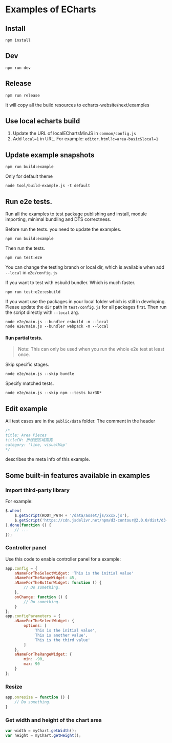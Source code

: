 # Examples of ECharts

## Install

```shell
npm install
```

## Dev

```shell
npm run dev
```

## Release

```shell
npm run release
```

It will copy all the build resources to echarts-website/next/examples

## Use local echarts build

1. Update the URL of localEChartsMinJS in `common/config.js`
2. Add `local=1` in URL. For example: `editor.html?c=area-basic&local=1`


## Update example snapshots

```shell
npm run build:example
```

Only for default theme

```shell
node tool/build-example.js -t default
```

## Run e2e tests.

Run all the examples to test package publishing and install, module importing, minimal bundling and DTS correctness.

Before run the tests. you need to update the examples.

```shell
npm run build:example
```

Then run the tests.
```shell
npm run test:e2e
```

You can change the testing branch or local dir, which is available when add `--local` in `e2e/config.js`

If you want to test with esbuild bundler. Which is much faster.
```shell
npm run test:e2e:esbuild
```

If you want use the packages in your local folder which is still in developing. Please update the `dir` path in `test/config.js` for all packages first. Then run the script directly with `--local` arg.

```shell
node e2e/main.js --bundler esbuild -m --local
node e2e/main.js --bundler webpack -m --local
```

#### Run partial tests.

> Note: This can only be used when you run the whole e2e test at least once.

Skip specific stages.

```shell
node e2e/main.js --skip bundle
```

Specify matched tests.

```shell
node e2e/main.js --skip npm --tests bar3D*
```



## Edit example

All test cases are in the `public/data` folder. The comment in the header

```js
/*
title: Area Pieces
titleCN: 折线图区域高亮
category: 'line, visualMap'
*/
```

describes the meta info of this example.


## Some built-in features available in examples


### Import third-party library

For example:
```js
$.when(
    $.getScript(ROOT_PATH + '/data/asset/js/xxxx.js'),
    $.getScript('https://cdn.jsdelivr.net/npm/d3-contour@2.0.0/dist/d3-contour.jXs'),
).done(function () {
    // ...
});
```



### Controller panel

Use this code to enable controller panel for a example:
```js
app.config = {
    aNameForTheSelectWidget: 'This is the initial value'
    aNameForTheRangeWidget: 45,
    aNameForTheButtonWidget: function () {
        // Do something.
    },
    onChange: function () {
        // Do something.
    }
};
app.configParameters = {
    aNameForTheSelectWidget: {
        options: [
            'This is the initial value',
            'This is another value',
            'This is the third value'
        ]
    },
    aNameForTheRangeWidget: {
        min: -90,
        max: 90
    }
};
```

### Resize

```js
app.onresize = function () {
    // Do something.
}
```

### Get width and height of the chart area

```js
var width = myChart.getWidth();
var height = myChart.getHeight();
```

